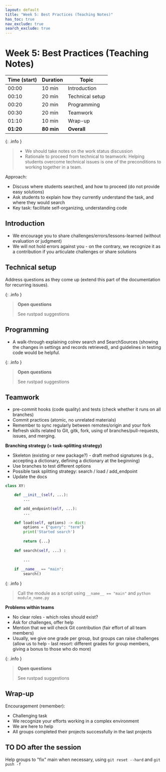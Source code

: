 ```yaml
---
layout: default
title: "Week 5: Best Practices (Teaching Notes)"
has_toc: true
nav_exclude: true
search_exclude: true
---
```


# Week 5: Best Practices (Teaching Notes)

| Time (start) | Duration     | Topic                 | 
|--------------|--------------|-----------------------|
| 00:00        | 10 min       | Introduction          |
| 00:10        | 20 min       | Technical setup       |
| 00:20        | 20 min       | Programming           |
| 00:30        | 20 min       | Teamwork              |
| 01:10        | 10 min       | Wrap-up               |
| **01:20**    | **80 min**   | **Overall**           |

{: .info }
> - We should take notes on the work status discussion
> - Rationale to proceed from technical to teamwork: Helping students overcome technical issues is one of the preconditions to working together in a team.

Approach:

- Discuss where students searched, and how to proceed (do not provide easy solutions)
- Ask students to explain how they currently understand the task, and where they would search
- Key task: facilitate self-organizing, understanding code

<div class="page-break"></div>

## Introduction

- We encourage you to share challenges/errors/lessons-learned (without evaluation or judgment)
- We will not hold errors against you - on the contrary, we recognize it as a contribution if you articulate challenges or share solutions

## Technical setup

Address questions as they come up (extend this part of the documentation for recurring issues).

{: .info }
> **Open questions**
> 
> See rustpad suggestions

## Programming

- A walk-through explaining colrev search and SearchSources (showing the changes in settings and records retrieved), and guidelines in testing code would be helpful.

{: .info }
> **Open questions**
> 
> See rustpad suggestions

## Teamwork

- pre-commit hooks (code quality) and tests (check whether it runs on all branches)
- Commit practices (atomic, no unrelated materials)
- Remember to sync regularly between remotes/origin and your fork
- Refresh skills related to Git, gitk, fork, using of branches/pull-requests, issues, and merging.

**Branching strategy (= task-splitting strategy)**

- Skeleton (existing or new package?) - draft method signatures (e.g., accepting a dictionary, defining a dictionary at the beginning)
- Use branches to test different options
- Possible task splitting strategy: search / load / add_endpoint
- Update the docs

```python
class XY:

    def __init__(self, ...):
        ...

    def add_endpoint(self, ...):
        ...
    
    def load(self, options) -> dict:
        options = {"query": "term"}
        print('Started search')
    
        return {...}
    
    def search(self, ...) :
    
        ...
    
    if __name__ == "main":
        search()
```

{: .info }
> Call the module as a script using `__name__ == "main"` and `python module_name.py`

**Problems within teams**

- No clear roles - which roles should exist?
- Ask for challenges, offer help
- Mention that we will check Git contribution (fair effort of all team members)
- Usually, we give one grade per group, but groups can raise challenges (allow us to help - last resort: different grades for group members, giving a bonus to those who do more)

{: .info }
> **Open questions**
> 
> See rustpad suggestions

<div class="page-break"></div>

## Wrap-up

Encouragement (remember):

- Challenging task
- We recognize your efforts working in a complex environment
- We are here to help
- All groups completed their projects successfully in the last projects

## TO DO after the session

Help groups to "fix" main when necessary, using `git reset --hard` and `git push -f`
